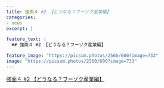 ```yaml
---
title: 強面４ #2 【どうなる？フーゾク産業編】
categories:
- news
excerpt: |

feature_text: |
  ## 強面４ #2 【どうなる？フーゾク産業編】

feature_image: "https://picsum.photos/2560/600?image=733"
image: "https://picsum.photos/2560/600?image=733"
---
```


[強面４ #2 【どうなる？フーゾク産業編】](https://www.necoweb.com/neco/program/detail.php?id=5507&)

